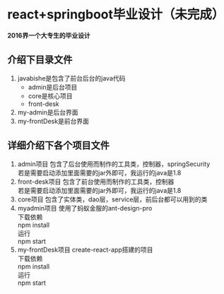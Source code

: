 # react+springboot毕业设计（未完成）
**2016界一个大专生的毕业设计**

## 介绍下目录文件
1. javabishe是包含了前台后台的java代码
    * admin是后台项目
    * core是核心项目
    * front-desk
2. my-admin是后台界面
3. my-frontDesk是前台界面

## 详细介绍下各个项目文件
1. admin项目
    包含了后台使用而制作的工具类，控制器，springSecurity  
    若是需要启动添加里面需要的jar外即可，我运行的java是1.8
2. front-desk项目
    包含了前台使用而制作的工具类，控制器  
    若是需要启动添加里面需要的jar外即可，我运行的java是1.8
3. core项目
    包含了实体类，dao层，service层，前后台都可以用到的类
4. myadmin项目
    使用了蚂蚁金服的ant-design-pro  
    下载依赖  
    npm install  
    运行  
    npm start  
5. my-frontDesk项目
    create-react-app搭建的项目  
    下载依赖  
    npm install  
    运行  
    npm start  


